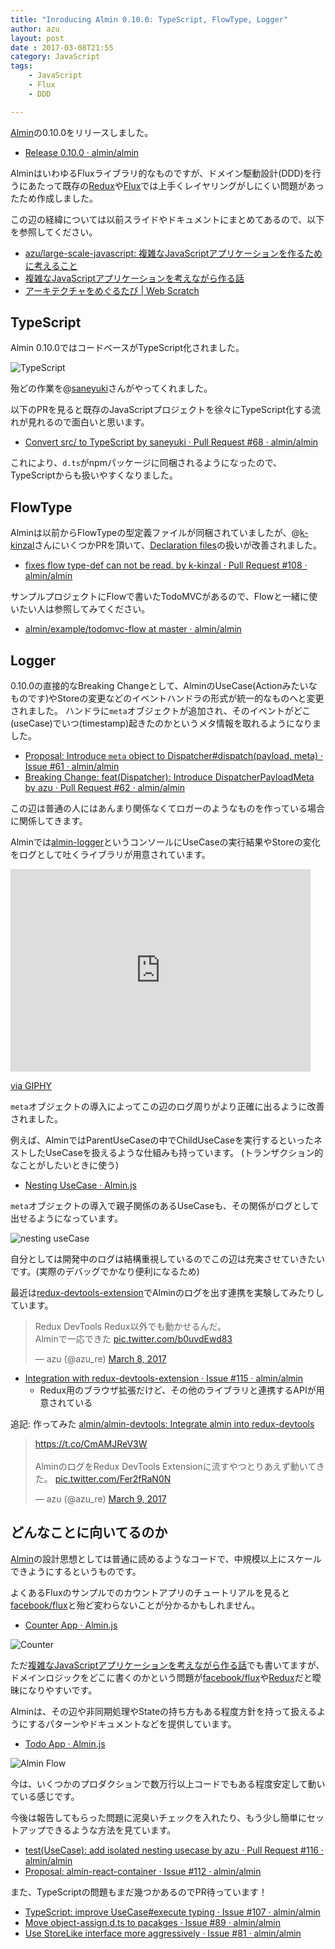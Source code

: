 ```yaml
---
title: "Inroducing Almin 0.10.0: TypeScript, FlowType, Logger"
author: azu
layout: post
date : 2017-03-08T21:55
category: JavaScript
tags:
    - JavaScript
    - Flux
    - DDD

---
```


[Almin](https://github.com/almin/almin "Almin")の0.10.0をリリースしました。

- [Release 0.10.0 · almin/almin](https://github.com/almin/almin/releases/tag/0.10.0 "Release 0.10.0 · almin/almin")

AlminはいわゆるFluxライブラリ的なものですが、ドメイン駆動設計(DDD)を行うにあたって既存の[Redux](https://github.com/reactjs/redux "Redux")や[Flux](https://github.com/facebook/flux "Flux")では上手くレイヤリングがしにくい問題があったため作成しました。

この辺の経緯については以前スライドやドキュメントにまとめてあるので、以下を参照してください。

- [azu/large-scale-javascript: 複雑なJavaScriptアプリケーションを作るために考えること](https://github.com/azu/large-scale-javascript)
- [複雑なJavaScriptアプリケーションを考えながら作る話](http://azu.github.io/slide/2016/react-meetup/large-scale-javascript.html)
- [アーキテクチャをめぐるたび | Web Scratch](http://efcl.info/2016/09/30/architecture-refs/)

## TypeScript

Almin 0.10.0ではコードベースがTypeScript化されました。

![TypeScript](http://efcl.info/wp-content/uploads/2017/03/08-1488978556.png)

殆どの作業を@[saneyuki](https://github.com/saneyuki "saneyuki")さんがやってくれました。

以下のPRを見ると既存のJavaScriptプロジェクトを徐々にTypeScript化する流れが見れるので面白いと思います。

- [Convert src/ to TypeScript by saneyuki · Pull Request #68 · almin/almin](https://github.com/almin/almin/pull/68 "Convert src/ to TypeScript by saneyuki · Pull Request #68 · almin/almin")

これにより、`d.ts`がnpmパッケージに同梱されるようになったので、TypeScriptからも扱いやすくなりました。

## FlowType

Alminは以前からFlowTypeの型定義ファイルが同梱されていましたが、@[k-kinzal](https://github.com/k-kinzal "k-kinzal")さんにいくつかPRを頂いて、[Declaration files](https://flowtype.org/docs/declarations.html#declaration-files "Declaration files")の扱いが改善されました。

- [fixes flow type-def can not be read. by k-kinzal · Pull Request #108 · almin/almin](https://github.com/almin/almin/pull/108 "fixes flow type-def can not be read. by k-kinzal · Pull Request #108 · almin/almin")

サンプルプロジェクトにFlowで書いたTodoMVCがあるので、Flowと一緒に使いたい人は参照してみてください。

- [almin/example/todomvc-flow at master · almin/almin](https://github.com/almin/almin/tree/master/example/todomvc-flow "almin/example/todomvc-flow at master · almin/almin")

## Logger

0.10.0の直接的なBreaking Changeとして、AlminのUseCase(Actionみたいなものです)やStoreの変更などのイベントハンドラの形式が統一的なものへと変更されました。
ハンドラに`meta`オブジェクトが追加され、そのイベントがどこ(useCase)でいつ(timestamp)起きたのかというメタ情報を取れるようになりました。

- [Proposal: Introduce `meta` object to Dispatcher#dispatch(payload, meta) · Issue #61 · almin/almin](https://github.com/almin/almin/issues/61)
- [Breaking Change: feat(Dispatcher): Introduce DispatcherPayloadMeta by azu · Pull Request #62 · almin/almin](https://github.com/almin/almin/pull/62)

この辺は普通の人にはあんまり関係なくてロガーのようなものを作っている場合に関係してきます。

Alminでは[almin-logger](https://github.com/almin/almin-logger "almin-logger")というコンソールにUseCaseの実行結果やStoreの変化をログとして吐くライブラリが用意されています。

<iframe src="https://giphy.com/embed/xUA7aU9G9jatPmKIz6" width="480" height="324" frameBorder="0" class="giphy-embed" allowFullScreen></iframe><p><a href="http://giphy.com/gifs/xUA7aU9G9jatPmKIz6">via GIPHY</a></p>

`meta`オブジェクトの導入によってこの辺のログ周りがより正確に出るように改善されました。

例えば、AlminではParentUseCaseの中でChildUseCaseを実行するといったネストしたUseCaseを扱えるような仕組みも持っています。
(トランザクション的なことがしたいときに使う)

- [Nesting UseCase · Almin.js](https://almin.js.org/docs/tips/nesting-usecase.html "Nesting UseCase · Almin.js")

`meta`オブジェクトの導入で親子関係のあるUseCaseも、その関係がログとして出せるようになっています。

![nesting useCase](http://efcl.info/wp-content/uploads/2017/03/08-1488979360.png)

自分としては開発中のログは結構重視しているのでこの辺は充実させていきたいです。(実際のデバッグでかなり便利になるため)

最近は[redux-devtools-extension](https://github.com/zalmoxisus/redux-devtools-extension "redux-devtools-extension")でAlminのログを出す連携を実験してみたりしています。

<blockquote class="twitter-tweet" data-partner="tweetdeck"><p lang="ja" dir="ltr">Redux DevTools Redux以外でも動かせるんだ。<br>Alminで一応できた <a href="https://t.co/b0uvdEwd83">pic.twitter.com/b0uvdEwd83</a></p>&mdash; azu (@azu_re) <a href="https://twitter.com/azu_re/status/839280950898876416">March 8, 2017</a></blockquote>
<script async src="//platform.twitter.com/widgets.js" charset="utf-8"></script>

- [Integration with redux-devtools-extension · Issue #115 · almin/almin](https://github.com/almin/almin/issues/115 "Integration with redux-devtools-extension · Issue #115 · almin/almin")
  - Redux用のブラウザ拡張だけど、その他のライブラリと連携するAPIが用意されている

追記: 作ってみた [almin/almin-devtools: Integrate almin into redux-devtools](https://github.com/almin/almin-devtools "almin/almin-devtools: Integrate almin into redux-devtools")

<blockquote class="twitter-tweet" data-lang="en"><p lang="ja" dir="ltr"><a href="https://t.co/CmAMJReV3W">https://t.co/CmAMJReV3W</a><br><br>AlminのログをRedux DevTools Extensionに流すやつとりあえず動いてきた。 <a href="https://t.co/Fer2fRaN0N">pic.twitter.com/Fer2fRaN0N</a></p>&mdash; azu (@azu_re) <a href="https://twitter.com/azu_re/status/839845967729864705">March 9, 2017</a></blockquote>
<script async src="//platform.twitter.com/widgets.js" charset="utf-8"></script>

## どんなことに向いてるのか

[Almin](https://github.com/almin/almin "Almin")の設計思想としては普通に読めるようなコードで、中規模以上にスケールできようにするというものです。

よくあるFluxのサンプルでのカウントアプリのチュートリアルを見ると[facebook/flux](https://github.com/facebook/flux "facebook/flux")と殆ど変わらないことが分かるかもしれません。

- [Counter App · Almin.js](https://almin.js.org/docs/tutorial/counter/ "Counter App · Almin.js")

![Counter](https://almin.js.org/docs/tutorial/counter/img/almin-architecture-flux.png)

ただ[複雑なJavaScriptアプリケーションを考えながら作る話](http://azu.github.io/slide/2016/react-meetup/large-scale-javascript.html)でも書いてますが、ドメインロジックをどこに書くのかという問題が[facebook/flux](https://github.com/facebook/flux "facebook/flux")や[Redux](https://github.com/reactjs/redux "Redux")だと曖昧になりやすいです。

Alminは、その辺や非同期処理やStateの持ち方もある程度方針を持って扱えるようにするパターンやドキュメントなどを提供しています。

- [Todo App · Almin.js](https://almin.js.org/docs/tutorial/todomvc/ "Todo App · Almin.js")

![Almin Flow](https://almin.js.org/docs/tutorial/todomvc/img/almin-architecture.png)

今は、いくつかのプロダクションで数万行以上コードでもある程度安定して動いている感じです。

今後は報告してもらった問題に泥臭いチェックを入れたり、もう少し簡単にセットアップできるような方法を見ています。

- [test(UseCase): add isolated nesting usecase by azu · Pull Request #116 · almin/almin](https://github.com/almin/almin/pull/116 "test(UseCase): add isolated nesting usecase by azu · Pull Request #116 · almin/almin")
- [Proposal: almin-react-container · Issue #112 · almin/almin](https://github.com/almin/almin/issues/112 "Proposal: almin-react-container · Issue #112 · almin/almin")

また、TypeScriptの問題もまだ幾つかあるのでPR待っています！

- [TypeScript: improve UseCase#execute typing · Issue #107 · almin/almin](https://github.com/almin/almin/issues/107)
- [Move object-assign.d.ts to pacakges · Issue #89 · almin/almin](https://github.com/almin/almin/issues/89)
- [Use StoreLike interface more aggressively · Issue #81 · almin/almin](https://github.com/almin/almin/issues/81)
